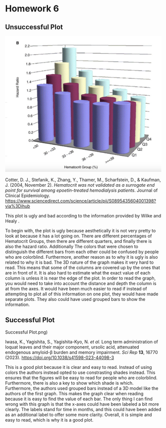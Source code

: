 # Homework 6

## Unsuccessful Plot

![](Unsuccessful%20Plot.png)

Cotter, D. J., Stefanik, K., Zhang, Y., Thamer, M., Scharfstein, D., &
Kaufman, J. (2004, November 2). *Hematocrit was not validated as a
surrogate end point for survival among epoetin-treated hemodialysis
patients*. Journal of Clinical Epidemiology.
https://www.sciencedirect.com/science/article/pii/S0895435604001398?via%3Dihub

This plot is ugly and bad according to the information provided by Wilke
and Healy .

To begin with, the plot is ugly because aesthetically it is not very
pretty to look at because it has a lot going on. There are different
percentages of Hematocrit Groups, then there are different quarters, and
finally there is also the hazard ratio. Additionally The colors that
were chosen to distinguish the different bars from each other could be
confused by people who are colorblind. Furthermore, another reason as to
why it is ugly is also related to why it is bad. The 3D nature of the
graph makes it very hard to read. This means that some of the columns
are covered up by the ones that are in front of it. It is also hard to
estimate what the exact value of each column is unless it is near the
edge of the plot. In order to read the graph, you would need to take
into account the distance and depth the column is at from the axes. It
would have been much easier to read if instead of attempting to plot all
of this information on one plot, they would have made separate plots.
They also could have used grouped bars to show the information.

## Successful Plot

Successful Plot.png)

Iwasa, K., Yagishita, S., Yagishita-Kyo, N. *et al.* Long term
administration of loquat leaves and their major component, ursolic acid,
attenuated endogenous amyloid-β burden and memory impairment. *Sci Rep*
**13**, 16770 (2023). https://doi.org/10.1038/s41598-023-44098-3

This is a good plot because it is clear and easy to read. Instead of
using colors the authors instead opted to use constrasting shades
instead. This ensures that the figures will be easy to read for people
who are colorblind. Furthermore, there is also a key to show which shade
is which. Furthermore, the authors used grouped bars instead of a 3D
model like the authors of the first graph. This makes the graph clear
when reading because it is easy to find the value of each bar. The only
thing I can find wrong with this graph is that the x-axes could have
been labeled a bit more clearly. The labels stand for time in months,
and this could have been added as an additional label to offer some more
clarity. Overall, it is simple and easy to read, which is why it is a
good plot.
